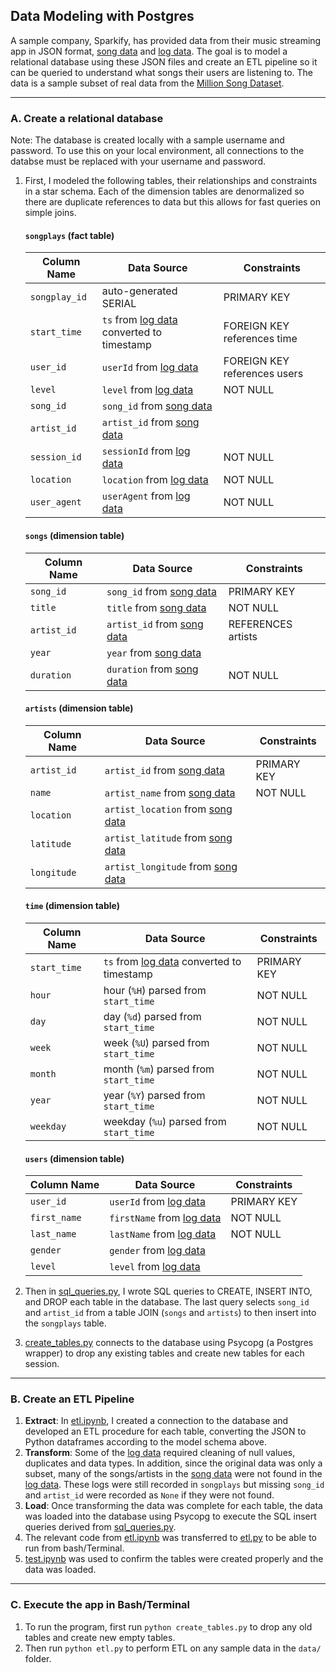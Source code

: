 ## Data Modeling with Postgres

A sample company, Sparkify, has provided data from their music streaming app in JSON format, [song data](data/song_data/) and [log data](data/log_data/). The goal is to model a relational database using these JSON files and create an ETL pipeline so it can be queried to understand what songs their users are listening to. The data is a sample subset of real data from the [Million Song Dataset](https://labrosa.ee.columbia.edu/millionsong/).

<hr>

### A. Create a relational database
Note: The database is created locally with a sample username and password. To use this on your local environment, all connections to the databse must be replaced with your username and password.

1. First, I modeled the following tables, their relationships and constraints in a star schema. Each of the dimension tables are denormalized so there are duplicate references to data but this allows for fast queries on simple joins.

   #### `songplays` (fact table)
   | Column Name | Data Source | Constraints |
   | ----------- | ----------- | ----------- |
   | `songplay_id` | auto-generated SERIAL | PRIMARY KEY | 
   | `start_time` | `ts` from [log data](data/log_data/) converted to timestamp | FOREIGN KEY references time|
   | `user_id` | `userId` from [log data](data/log_data/) | FOREIGN KEY references users |
   | `level` | `level` from [log data](data/log_data/) | NOT NULL |
   | `song_id` | `song_id` from [song data](data/song_data/) | |
   | `artist_id` | `artist_id` from [song data](data/song_data/) | |
   | `session_id` | `sessionId` from [log data](data/log_data/) | NOT NULL |
   | `location` | `location` from [log data](data/log_data/) | NOT NULL |
   | `user_agent` | `userAgent` from [log data](data/log_data/) | NOT NULL |

   #### `songs` (dimension table)
   | Column Name | Data Source | Constraints |
   | ----------- | ----------- | ----------- |
   | `song_id` | `song_id` from [song data](data/song_data/) | PRIMARY KEY |
   | `title` | `title` from [song data](data/song_data/) | NOT NULL |
   | `artist_id` | `artist_id` from [song data](data/song_data/) | REFERENCES artists |
   | `year` | `year` from [song data](data/song_data/) | |
   | `duration` | `duration` from [song data](data/song_data/) | NOT NULL |

   #### `artists` (dimension table)
   | Column Name | Data Source | Constraints |
   | ----------- | ----------- | ----------- |
   | `artist_id` | `artist_id` from [song data](data/song_data/) | PRIMARY KEY |
   | `name` | `artist_name` from [song data](data/song_data/) | NOT NULL |
   | `location` | `artist_location` from [song data](data/song_data/) | |
   | `latitude` | `artist_latitude` from [song data](data/song_data/) | |
   | `longitude` | `artist_longitude` from [song data](data/song_data/) | |

   #### `time` (dimension table)
   | Column Name | Data Source | Constraints |
   | ----------- | ----------- | ----------- |
   | `start_time` | `ts` from [log data](data/log_data/) converted to timestamp | PRIMARY KEY |
   | `hour` | hour (`%H`) parsed from `start_time` | NOT NULL |
   | `day` | day (`%d`) parsed from `start_time` | NOT NULL |
   | `week` | week (`%U`) parsed from `start_time` | NOT NULL |
   | `month` | month (`%m`) parsed from `start_time` | NOT NULL |
   | `year` | year (`%Y`) parsed from `start_time` | NOT NULL |
   | `weekday` | weekday (`%u`) parsed from `start_time` | NOT NULL |
   
   #### `users` (dimension table)
   | Column Name | Data Source | Constraints |
   | ----------- | ----------- | ----------- |
   | `user_id` | `userId` from [log data](data/log_data/) | PRIMARY KEY |
   | `first_name ` | `firstName` from [log data](data/log_data/) | NOT NULL |
   | `last_name` | `lastName` from [log data](data/log_data/) | NOT NULL |
   | `gender ` | `gender` from [log data](data/log_data/) | |
   | `level ` | `level` from [log data](data/log_data/) | |

2. Then in [sql_queries.py](sql_queries.py), I wrote SQL queries to CREATE, INSERT INTO, and DROP each table in the database. The last query selects `song_id` and `artist_id` from a table JOIN (`songs` and `artists`) to then insert into the `songplays` table. 

3. [create_tables.py](create_tables.py) connects to the database using Psycopg (a Postgres wrapper) to drop any existing tables and create new tables for each session.  

<hr>

### B. Create an ETL Pipeline

1. **Extract**: In [etl.ipynb](etl.ipynb), I created a connection to the database and developed an ETL procedure for each table, converting the JSON to Python dataframes according to the model schema above. 
2. **Transform**: Some of the [log data](data/log_data/) required cleaning of null values, duplicates and data types. In addition, since the original data was only a subset, many of the songs/artists in the [song data](data/song_data/) were not found in the [log data](data/log_data/). These logs were still recorded in `songplays` but missing `song_id` and `artist_id` were recorded as `None` if they were not found.
3. **Load**: Once transforming the data was complete for each table, the data was loaded into the database using Psycopg to execute the SQL insert queries derived from [sql_queries.py](sql_queries.py).
4. The relevant code from [etl.ipynb](etl.ipynb) was transferred to [etl.py](etl.py) to be able to run from bash/Terminal.
5. [test.ipynb](test.ipynb) was used to confirm the tables were created properly and the data was loaded.

<hr>

### C. Execute the app in Bash/Terminal
1. To run the program, first run `python create_tables.py` to drop any old tables and create new empty tables.
2. Then run `python etl.py` to perform ETL on any sample data in the `data/` folder.